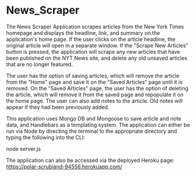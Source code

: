 # News_Scraper

The News Scraper Application scrapes articles from the New York Times homepage and displays the headline, link, and summary on the application's home page. If the user clicks on the article headline, the original article will open in a separate window. If the "Scrape New Articles" button is pressed, the application will scrape any new articles that have been published on the NYT News site, and delete any old unsaved articles that are no longer featured.

The user has the option of saving articles, which will remove the article from the "Home" page and save it on the "Saved Articles" page until it is removed. On the "Saved Articles" page, the user has the option of deleting the article, which will remove it from the saved page and repopulate it on the home page. The user can also add notes to the article. Old notes will appear if they had been previously added.

This application uses Mongo DB and Mongoose to save article and note data, and Handlebars as a templating system. The application can either be run via Node by directing the terminal to the appropriate directory and typing the following into the CLI:

node server.js

The application can also be accessed via the deployed Heroku page: https://polar-scrubland-94556.herokuapp.com/